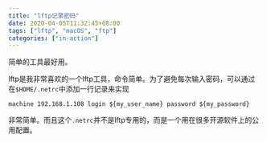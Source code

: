 ```yaml
---
title: "lftp记录密码"
date: 2020-04-05T11:32:45+08:00
tags: ["lftp", "macOS", "ftp"]
categories: ["in-action"]
---
```


简单的工具最好用。

<!--more-->

lftp是我非常喜欢的一个lftp工具，命令简单。为了避免每次输入密码，可以通过在`$HOME/.netrc`中添加一行记录来实现

```
machine 192.168.1.108 login ${my_user_name} password ${my_password}
```

非常简单。而且这个`.netrc`并不是lftp专用的，而是一个用在很多开源软件上的公用配置。

